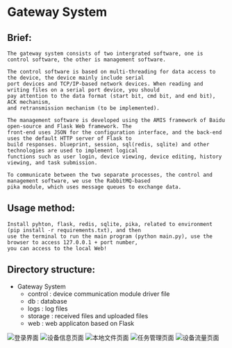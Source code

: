 # Gateway System

## Brief:
    The gateway system consists of two intergrated software, one is control software, the other is management software.

    The control software is based on multi-threading for data access to the device, the device mainly include serial
    port devices and TCP/IP-based network devices. When reading and writing files on a serial port device, you should
    pay attention to the data format (start bit, cmd bit, and end bit), ACK mechanism,
    and retransmission mechanism (to be implemented).

    The management software is developed using the AMIS framework of Baidu open-source and Flask Web framework. The
    front-end uses JSON for the configuration interface, and the back-end uses the default HTTP server of Flask to
    build responses. blueprint, session, sql(redis, sqlite) and other technologies are used to implement logical
    functions such as user login, device viewing, device editing, history viewing, and task submission.

    To communicate between the two separate processes, the control and management software, we use the RabbitMQ-based
    pika module, which uses message queues to exchange data.

## Usage method:
    Install pyhton, flask, redis, sqlite, pika, related to environment (pip install -r requirements.txt), and then
    use the terminal to run the main program (python main.py), use the browser to access 127.0.0.1 + port number,
    you can access to the local Web!

## Directory structure:
- Gateway System
  - control  : device communication module driver file
  - db       : database
  - logs     : log files
  - storage  : received files and uploaded files
  - web      : web applicaton based on Flask

![登录界面](https://github.com/Jakeliuyibo/Gateway_System/assets/49876032/9baa0132-58d1-4a10-b7ab-10a45f8d69aa)
![设备信息页面](https://github.com/Jakeliuyibo/Gateway_System/assets/49876032/b0d702c1-7c6c-422d-b5df-875c35716600)
![本地文件页面](https://github.com/Jakeliuyibo/Gateway_System/assets/49876032/6a94dfd0-cd81-4623-97c0-c5ac0464961a)
![任务管理页面](https://github.com/Jakeliuyibo/Gateway_System/assets/49876032/9b80cfef-2f1f-4ced-9a52-50d0dde1d371)
![设备流量页面](https://github.com/Jakeliuyibo/Gateway_System/assets/49876032/cb58c34a-624e-4081-a2b9-5ffdc09be168)
